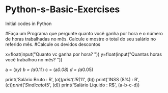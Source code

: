 # Python-s-Basic-Exercises
Initial codes in Python

#Faça um Programa que pergunte quanto você ganha por hora e o número de horas trabalhadas no mês. Calcule e mostre o total do seu salário no referido mês.
#Calcule os devidos descontos

x=float(input("Quanto vc ganha por hora? "))
y=float(input("Quantas horas você trabalhou no mês? "))

a = (x*y)
b = (a*0.11)
c = (a*0.08)
d = (a*0.05)

print('Salário Bruto : R$', (a))
print('IR (11%) : R$', (b))
print('INSS (8%) : R$', (c))
print('Sindicato ( 5%) : R$', (d))
print('Salário Liquido : R$', (a-b-c-d))

